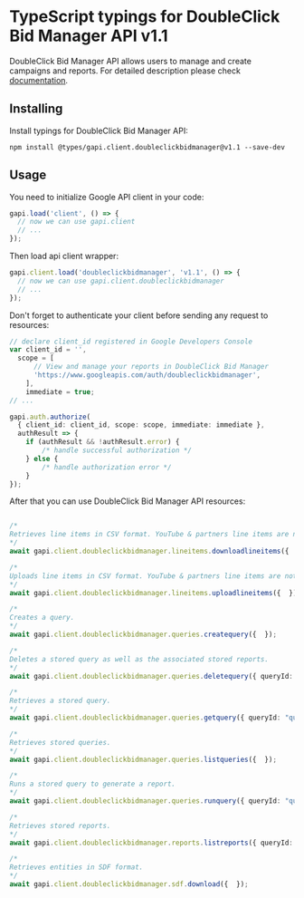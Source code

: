 # TypeScript typings for DoubleClick Bid Manager API v1.1

DoubleClick Bid Manager API allows users to manage and create campaigns and reports.
For detailed description please check [documentation](https://developers.google.com/bid-manager/).

## Installing

Install typings for DoubleClick Bid Manager API:

```
npm install @types/gapi.client.doubleclickbidmanager@v1.1 --save-dev
```

## Usage

You need to initialize Google API client in your code:

```typescript
gapi.load('client', () => {
  // now we can use gapi.client
  // ...
});
```

Then load api client wrapper:

```typescript
gapi.client.load('doubleclickbidmanager', 'v1.1', () => {
  // now we can use gapi.client.doubleclickbidmanager
  // ...
});
```

Don't forget to authenticate your client before sending any request to resources:

```typescript
// declare client_id registered in Google Developers Console
var client_id = '',
  scope = [ 
      // View and manage your reports in DoubleClick Bid Manager
      'https://www.googleapis.com/auth/doubleclickbidmanager',
    ],
    immediate = true;
// ...

gapi.auth.authorize(
  { client_id: client_id, scope: scope, immediate: immediate },
  authResult => {
    if (authResult && !authResult.error) {
        /* handle successful authorization */
    } else {
        /* handle authorization error */
    }
});
```

After that you can use DoubleClick Bid Manager API resources:

```typescript

/*
Retrieves line items in CSV format. YouTube & partners line items are not supported.
*/
await gapi.client.doubleclickbidmanager.lineitems.downloadlineitems({  });

/*
Uploads line items in CSV format. YouTube & partners line items are not supported.
*/
await gapi.client.doubleclickbidmanager.lineitems.uploadlineitems({  });

/*
Creates a query.
*/
await gapi.client.doubleclickbidmanager.queries.createquery({  });

/*
Deletes a stored query as well as the associated stored reports.
*/
await gapi.client.doubleclickbidmanager.queries.deletequery({ queryId: "queryId",  });

/*
Retrieves a stored query.
*/
await gapi.client.doubleclickbidmanager.queries.getquery({ queryId: "queryId",  });

/*
Retrieves stored queries.
*/
await gapi.client.doubleclickbidmanager.queries.listqueries({  });

/*
Runs a stored query to generate a report.
*/
await gapi.client.doubleclickbidmanager.queries.runquery({ queryId: "queryId",  });

/*
Retrieves stored reports.
*/
await gapi.client.doubleclickbidmanager.reports.listreports({ queryId: "queryId",  });

/*
Retrieves entities in SDF format.
*/
await gapi.client.doubleclickbidmanager.sdf.download({  });
```
